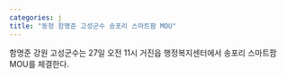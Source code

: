```yaml
---
categories: j
title: "동정 함명준 고성군수 송포리 스마트팜 MOU"
---
```

함명준 강원 고성군수는 27일 오전 11시 거진읍 행정복지센터에서 송포리 스마트팜 MOU를 체결한다.